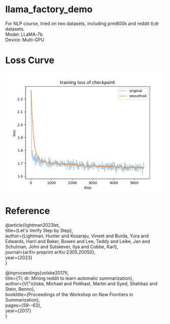 # llama_factory_demo
For NLP course, tried on two datasets, including prm800k and reddit tl;dr datasets.  
Model: LLaMA-7b  
Device: Multi-GPU  

# Loss Curve
![img](checkpoint/training_loss.png)

# Reference
@article{lightman2023let,   
  title={Let's Verify Step by Step},   
  author={Lightman, Hunter and Kosaraju, Vineet and Burda, Yura and Edwards, Harri and Baker, Bowen and Lee, Teddy and Leike, Jan and Schulman, John and Sutskever, Ilya and Cobbe, Karl},   
  journal={arXiv preprint arXiv:2305.20050},   
  year={2023}   
}

@inproceedings{volske2017tl,   
  title={Tl; dr: Mining reddit to learn automatic summarization},   
  author={V{\"o}lske, Michael and Potthast, Martin and Syed, Shahbaz and Stein, Benno},   
  booktitle={Proceedings of the Workshop on New Frontiers in Summarization},   
  pages={59--63},   
  year={2017}   
} 

